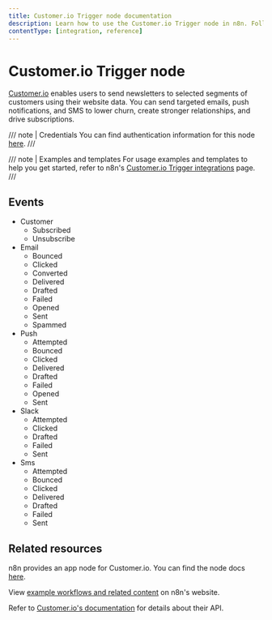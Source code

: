 ```yaml
---
title: Customer.io Trigger node documentation
description: Learn how to use the Customer.io Trigger node in n8n. Follow technical documentation to integrate Customer.io Trigger node into your workflows.
contentType: [integration, reference]
---
```


# Customer.io Trigger node

[Customer.io](https://customer.io/) enables users to send newsletters to selected segments of customers using their website data. You can send targeted emails, push notifications, and SMS to lower churn, create stronger relationships, and drive subscriptions.

/// note | Credentials
You can find authentication information for this node [here](/integrations/builtin/credentials/customerio.md).
///

///  note  | Examples and templates
For usage examples and templates to help you get started, refer to n8n's [Customer.io Trigger integrations](https://n8n.io/integrations/customerio-trigger/) page.
///

## Events

* Customer
  * Subscribed
  * Unsubscribe
* Email
  * Bounced
  * Clicked
  * Converted
  * Delivered
  * Drafted
  * Failed
  * Opened
  * Sent
  * Spammed
* Push
  * Attempted
  * Bounced
  * Clicked
  * Delivered
  * Drafted
  * Failed
  * Opened
  * Sent
* Slack
  * Attempted
  * Clicked
  * Drafted
  * Failed
  * Sent
* Sms
  * Attempted
  * Bounced
  * Clicked
  * Delivered
  * Drafted
  * Failed
  * Sent

## Related resources

n8n provides an app node for Customer.io. You can find the node docs [here](/integrations/builtin/app-nodes/n8n-nodes-base.customerio.md).

View [example workflows and related content](https://n8n.io/integrations/customerio-trigger/) on n8n's website.

Refer to [Customer.io's documentation](https://docs.customer.io/api/) for details about their API.
